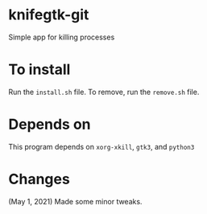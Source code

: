 # knifegtk-git
Simple app for killing processes
# To install  
Run the ``install.sh`` file. To remove, run the ``remove.sh`` file.
# Depends on  
This program depends on ``xorg-xkill``, ``gtk3``, and ``python3``
# Changes  
(May 1, 2021) Made some minor tweaks.
